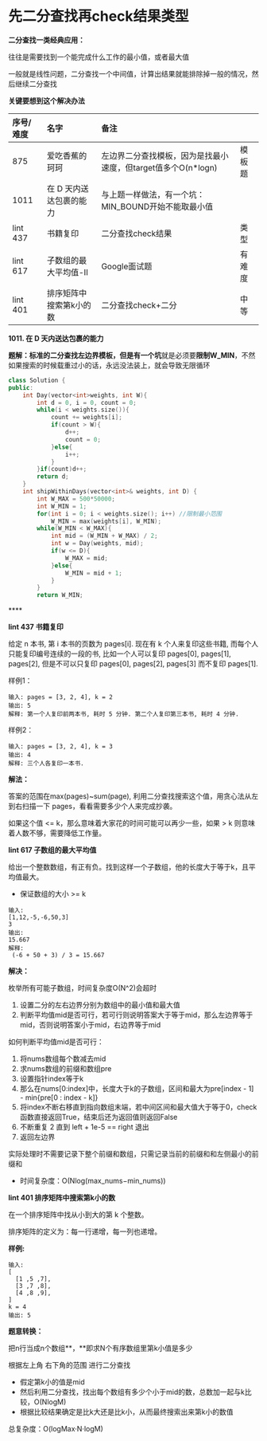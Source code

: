 # 先二分查找再check结果类型

**二分查找一类经典应用：**

往往是需要找到一个能完成什么工作的最小值，或者最大值

一般就是线性问题，二分查找一个中间值，计算出结果就能排除掉一般的情况，然后继续二分查找

**关键要想到这个解决办法**

| 序号/难度 | 名字 | 备注 |  |
| :--- | :--- | :--- | :--- |
| 875 | 爱吃香蕉的珂珂 | 左边界二分查找模板，因为是找最小速度，但target值多个O\(n\*logn\) | 模板题 |
| 1011 | 在 D 天内送达包裹的能力 | 与上题一样做法，有一个坑：MIN\_BOUND开始不能取最小值 |  |
| lint 437 | 书籍复印 | 二分查找check结果 | 类型 |
| lint 617 | 子数组的最大平均值-II | Google面试题 | 有难度 |
| lint 401 | 排序矩阵中搜索第k小的数 | 二分查找check+二分 | 中等 |

 

**1011. 在 D 天内送达包裹的能力**

**题解：**标准的二分查找左边界模板，但是有一个**坑**就是必须要**限制W\_MIN**，不然如果搜索的时候载重过小的话，永远没法装上，就会导致无限循环

```cpp
class Solution {
public:
    int Day(vector<int>weights, int W){
        int d = 0, i = 0, count = 0;
        while(i < weights.size()){
            count += weights[i];
            if(count > W){
                d++;
                count = 0;
            }else{
                i++;
            }
        }if(count)d++;
        return d;
    }
    int shipWithinDays(vector<int>& weights, int D) {
        int W_MAX = 500*50000;
        int W_MIN = 1;
        for(int i = 0; i < weights.size(); i++) //限制最小范围
            W_MIN = max(weights[i], W_MIN);
        while(W_MIN < W_MAX){
            int mid = (W_MIN + W_MAX) / 2;
            int w = Day(weights, mid);
            if(w <= D){
                W_MAX = mid;
            }else{
                W_MIN = mid + 1;
            }
        }
        return W_MIN;
```

\*\*\*\*

**lint 437 书籍复印**

给定 n 本书, 第 i 本书的页数为 pages\[i\]. 现在有 k 个人来复印这些书籍, 而每个人只能复印编号连续的一段的书, 比如一个人可以复印 pages\[0\], pages\[1\], pages\[2\], 但是不可以只复印 pages\[0\], pages\[2\], pages\[3\] 而不复印 pages\[1\].

样例1：

```text
输入: pages = [3, 2, 4], k = 2 
输出: 5 
解释: 第一个人复印前两本书, 耗时 5 分钟. 第二个人复印第三本书, 耗时 4 分钟. 
```

样例2：

```text
输入: pages = [3, 2, 4], k = 3 
输出: 4 
解释: 三个人各复印一本书. 
```

**解法：**

答案的范围在max\(pages\)~sum\(page\), 利用二分查找搜索这个值，用贪心法从左到右扫描一下 pages，看看需要多少个人来完成抄袭。

如果这个值 &lt;= k，那么意味着大家花的时间可能可以再少一些，如果 &gt; k 则意味着人数不够，需要降低工作量。



**lint 617 子数组的最大平均值**

给出一个整数数组，有正有负。找到这样一个子数组，他的长度大于等于 ​k​，且平均值最大。

* 保证数组的大小 &gt;= k

```text
输入:
[1,12,-5,-6,50,3]
3
输出:
15.667
解释:
 (-6 + 50 + 3) / 3 = 15.667 
```

**解决：**

枚举所有可能子数组，时间复杂度O\(N^2\)会超时

1. 设置二分的左右边界分别为数组中的最小值和最大值
2. 判断平均值​mid​是否可行，若可行则说明答案大于等于​mid​，那么左边界等于​mid​，否则说明答案小于​mid​，右边界等于​mid​

如何判断平均值​mid​是否可行：

1. 将​nums​数组每个数减去​mid​
2. 求​nums​数组的前缀和数组​pre​
3. 设置指针​index​等于k
4. 那么在​nums\[0:index\]​中，长度大于​k​的子数组，区间和最大为​pre\[index - 1\] - min{pre\[0 : index - k\]}​
5. 将​index​不断右移直到指向数组末端，若中间区间和最大值大于等于​0​，​check​函数直接返回​True​，结束后还为返回值则返回​False​ 
6. 不断重复 2 直到 ​left + 1e-5 == right​ 退出
7. 返回左边界

实际处理时不需要记录下整个前缀和数组，只需记录当前的前缀和和左侧最小的前缀和

* 时间复杂度：O\(Nlog\(max\_nums−min\_nums\)\)

**lint 401 排序矩阵中搜索第k小的数**

在一个排序矩阵中找从小到大的第 k 个整数。

排序矩阵的定义为：每一行递增，每一列也递增。

**样例:**

```text
输入:
[
  [1 ,5 ,7],
  [3 ,7 ,8],
  [4 ,8 ,9],
]
k = 4
输出: 5 
```

**题意转换：**

把n行当成n个数组**，**即求N个有序数组里第k小值是多少

根据左上角 右下角的范围 进行二分查找

* 假定第k小的值是mid
* 然后利用二分查找，找出每个数组有多少个小于mid的数，总数加一起与k比较，O\(NlogM\)
* 根据比较结果确定是比k大还是比k小，从而最终搜索出来第k小的数值

总复杂度：O\(logMax·N·logM\)

